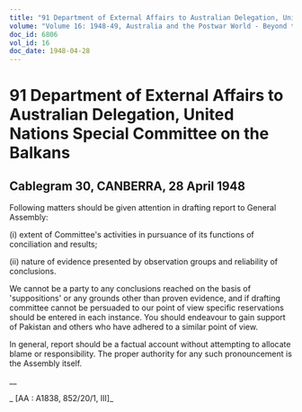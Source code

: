 ```yaml
---
title: "91 Department of External Affairs to Australian Delegation, United Nations Special Committee on the Balkans"
volume: "Volume 16: 1948-49, Australia and the Postwar World - Beyond the Region"
doc_id: 6806
vol_id: 16
doc_date: 1948-04-28
---
```


# 91 Department of External Affairs to Australian Delegation, United Nations Special Committee on the Balkans

## Cablegram 30, CANBERRA, 28 April 1948

Following matters should be given attention in drafting report to General Assembly:

(i) extent of Committee's activities in pursuance of its functions of conciliation and results;

(ii) nature of evidence presented by observation groups and reliability of conclusions.

We cannot be a party to any conclusions reached on the basis of 'suppositions' or any grounds other than proven evidence, and if drafting committee cannot be persuaded to our point of view specific reservations should be entered in each instance. You should endeavour to gain support of Pakistan and others who have adhered to a similar point of view.

In general, report should be a factual account without attempting to allocate blame or responsibility. The proper authority for any such pronouncement is the Assembly itself.

__

_ [AA : A1838, 852/20/1, III]_

